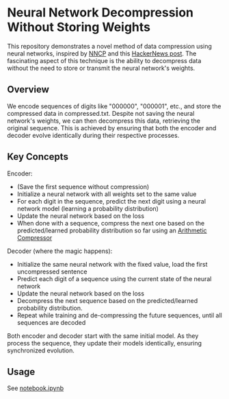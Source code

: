 # Neural Network Decompression Without Storing Weights
This repository demonstrates a novel method of data compression using neural networks, inspired by [NNCP](https://bellard.org/nncp/) and this [HackerNews post](https://news.ycombinator.com/item?id=27244810). The fascinating aspect of this technique is the ability to decompress data without the need to store or transmit the neural network's weights.

## Overview
We encode sequences of digits like "000000", "000001", etc., and store the compressed data in compressed.txt. Despite not saving the neural network's weights, we can then decompress this data, retrieving the original sequence. This is achieved by ensuring that both the encoder and decoder evolve identically during their respective processes.

## Key Concepts
Encoder:
- (Save the first sequence without compression)
- Initialize a neural network with all weights set to the same value
- For each digit in the sequence, predict the next digit using a neural network model (learning a probability distribution)
- Update the neural network based on the loss
- When done with a sequence, compress the next one based on the predicted/learned probability distribution so far using an [Arithmetic Compressor](https://pypi.org/project/arithmetic-compressor/)

Decoder (where the magic happens):
- Initialize the same neural network with the fixed value, load the first uncompressed sentence
- Predict each digit of a sequence using the current state of the neural network
- Update the neural network based on the loss
- Decompress the next sequence based on the predicted/learned probability distribution.
- Repeat while training and de-compressing the future sequences, until all sequences are decoded

Both encoder and decoder start with the same initial model. As they process the sequence, they update their models identically, ensuring synchronized evolution.

## Usage
See [notebook.ipynb](notebook.ipynb)
